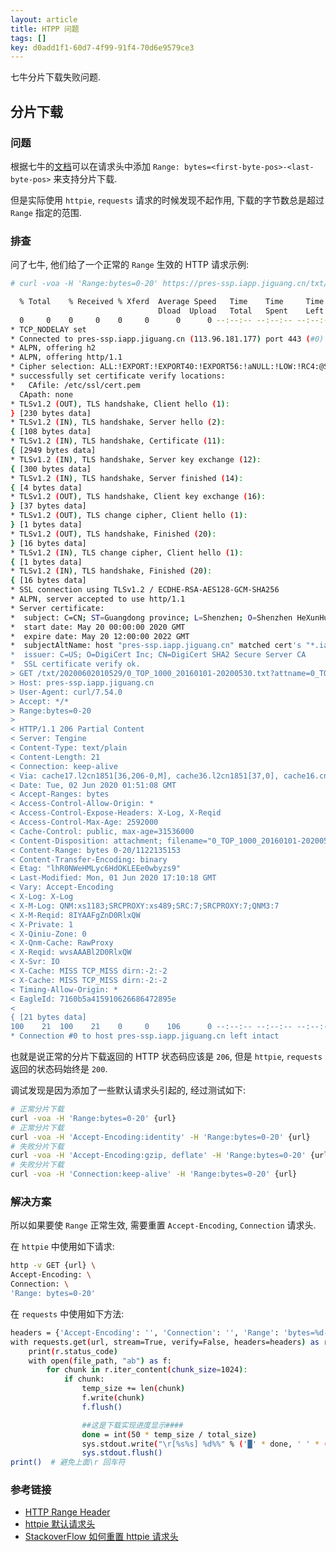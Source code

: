 ```yaml
---
layout: article
title: HTPP 问题
tags: []
key: d0add1f1-60d7-4f99-91f4-70d6e9579ce3
---
```


七牛分片下载失败问题.

<!--more-->

## 分片下载

### 问题

根据七牛的[文档](https://developer.qiniu.com/kodo/manual/1232/download-process)可以在请求头中添加 `Range: bytes=<first-byte-pos>-<last-byte-pos>` 来支持分片下载.

但是实际使用 `httpie`, `requests` 请求的时候发现不起作用, 下载的字节数总是超过 `Range` 指定的范围.

### 排查

问了七牛, 他们给了一个正常的 `Range` 生效的 HTTP 请求示例:

```bash
# curl -voa -H 'Range:bytes=0-20' https://pres-ssp.iapp.jiguang.cn/txt/20200602010529/0_TOP_1000_20160101-20200530.txt?attname=0_TOP_1000_20160101-20200530.txt&e=1591066098&token=pNf8Uh3lsdBw4BGIUE1tgWT8dPKDDyzuOGEgtEJi:BEvt3deU7TOY0IUa_pPUKH9GXUE=

  % Total    % Received % Xferd  Average Speed   Time    Time     Time  Current
                                 Dload  Upload   Total   Spent    Left  Speed
  0     0    0     0    0     0      0      0 --:--:-- --:--:-- --:--:--     0*   Trying 113.96.181.177...
* TCP_NODELAY set
* Connected to pres-ssp.iapp.jiguang.cn (113.96.181.177) port 443 (#0)
* ALPN, offering h2
* ALPN, offering http/1.1
* Cipher selection: ALL:!EXPORT:!EXPORT40:!EXPORT56:!aNULL:!LOW:!RC4:@STRENGTH
* successfully set certificate verify locations:
*   CAfile: /etc/ssl/cert.pem
  CApath: none
* TLSv1.2 (OUT), TLS handshake, Client hello (1):
} [230 bytes data]
* TLSv1.2 (IN), TLS handshake, Server hello (2):
{ [108 bytes data]
* TLSv1.2 (IN), TLS handshake, Certificate (11):
{ [2949 bytes data]
* TLSv1.2 (IN), TLS handshake, Server key exchange (12):
{ [300 bytes data]
* TLSv1.2 (IN), TLS handshake, Server finished (14):
{ [4 bytes data]
* TLSv1.2 (OUT), TLS handshake, Client key exchange (16):
} [37 bytes data]
* TLSv1.2 (OUT), TLS change cipher, Client hello (1):
} [1 bytes data]
* TLSv1.2 (OUT), TLS handshake, Finished (20):
} [16 bytes data]
* TLSv1.2 (IN), TLS change cipher, Client hello (1):
{ [1 bytes data]
* TLSv1.2 (IN), TLS handshake, Finished (20):
{ [16 bytes data]
* SSL connection using TLSv1.2 / ECDHE-RSA-AES128-GCM-SHA256
* ALPN, server accepted to use http/1.1
* Server certificate:
*  subject: C=CN; ST=Guangdong province; L=Shenzhen; O=Shenzhen HeXunHuaGu Information Technologies Co.Ltd; CN=*.iapp.jiguang.cn
*  start date: May 20 00:00:00 2020 GMT
*  expire date: May 20 12:00:00 2022 GMT
*  subjectAltName: host "pres-ssp.iapp.jiguang.cn" matched cert's "*.iapp.jiguang.cn"
*  issuer: C=US; O=DigiCert Inc; CN=DigiCert SHA2 Secure Server CA
*  SSL certificate verify ok.
> GET /txt/20200602010529/0_TOP_1000_20160101-20200530.txt?attname=0_TOP_1000_20160101-20200530.txt&e=1591066098&token=pNf8Uh3lsdBw4BGIUE1tgWT8dPKDDyzuOGEgtEJi:BEvt3deU7TOY0IUa_pPUKH9GXUE= HTTP/1.1
> Host: pres-ssp.iapp.jiguang.cn
> User-Agent: curl/7.54.0
> Accept: */*
> Range:bytes=0-20
>
< HTTP/1.1 206 Partial Content
< Server: Tengine
< Content-Type: text/plain
< Content-Length: 21
< Connection: keep-alive
< Via: cache17.l2cn1851[36,206-0,M], cache36.l2cn1851[37,0], cache16.cn1368[53,206-0,M], cache16.cn1368[55,0]
< Date: Tue, 02 Jun 2020 01:51:08 GMT
< Accept-Ranges: bytes
< Access-Control-Allow-Origin: *
< Access-Control-Expose-Headers: X-Log, X-Reqid
< Access-Control-Max-Age: 2592000
< Cache-Control: public, max-age=31536000
< Content-Disposition: attachment; filename="0_TOP_1000_20160101-20200530.txt"; filename*=utf-8''0_TOP_1000_20160101-20200530.txt
< Content-Range: bytes 0-20/1122135153
< Content-Transfer-Encoding: binary
< Etag: "lhR0NWeHMLyc6HdOKLEEe0wbyzs9"
< Last-Modified: Mon, 01 Jun 2020 17:10:18 GMT
< Vary: Accept-Encoding
< X-Log: X-Log
< X-M-Log: QNM:xs1183;SRCPROXY:xs489;SRC:7;SRCPROXY:7;QNM3:7
< X-M-Reqid: 8IYAAFgZnD0RlxQW
< X-Private: 1
< X-Qiniu-Zone: 0
< X-Qnm-Cache: RawProxy
< X-Reqid: wvsAAABl2D0RlxQW
< X-Svr: IO
< X-Cache: MISS TCP_MISS dirn:-2:-2
< X-Cache: MISS TCP_MISS dirn:-2:-2
< Timing-Allow-Origin: *
< EagleId: 7160b5a415910626686472895e
<
{ [21 bytes data]
100    21  100    21    0     0    106      0 --:--:-- --:--:-- --:--:--   107
* Connection #0 to host pres-ssp.iapp.jiguang.cn left intact
```

也就是说正常的分片下载返回的 HTTP 状态码应该是 `206`, 但是 `httpie`, `requests` 返回的状态码始终是 `200`.

调试发现是因为添加了一些默认请求头引起的, 经过测试如下:

```bash
# 正常分片下载
curl -voa -H 'Range:bytes=0-20' {url}
# 正常分片下载
curl -voa -H 'Accept-Encoding:identity' -H 'Range:bytes=0-20' {url}
# 失败分片下载
curl -voa -H 'Accept-Encoding:gzip, deflate' -H 'Range:bytes=0-20' {url}
# 失败分片下载
curl -voa -H 'Connection:keep-alive' -H 'Range:bytes=0-20' {url}
```

### 解决方案

所以如果要使 `Range` 正常生效, 需要重置 `Accept-Encoding`, `Connection` 请求头.

在 `httpie` 中使用如下请求:

```bash
http -v GET {url} \
Accept-Encoding: \
Connection: \
'Range: bytes=0-20'
```

在 `requests` 中使用如下方法:

```bash
headers = {'Accept-Encoding': '', 'Connection': '', 'Range': 'bytes=%d-%d' % (0, 20)}
with requests.get(url, stream=True, verify=False, headers=headers) as r:
    print(r.status_code)
    with open(file_path, "ab") as f:
        for chunk in r.iter_content(chunk_size=1024):
            if chunk:
                temp_size += len(chunk)
                f.write(chunk)
                f.flush()

                ##这是下载实现进度显示####
                done = int(50 * temp_size / total_size)
                sys.stdout.write("\r[%s%s] %d%%" % ('█' * done, ' ' * (50 - done), 100 * temp_size / total_size))
                sys.stdout.flush()
print()  # 避免上面\r 回车符
```

### 参考链接

* [HTTP Range Header](https://developer.mozilla.org/en-US/docs/Web/HTTP/Headers/Range)
* [httpie 默认请求头](https://github.com/jakubroztocil/httpie#http-headers)
* [StackoverFlow 如何重置 httpie 请求头](https://stackoverflow.com/questions/28978632/remove-default-http-headers-from-httpies-request)
